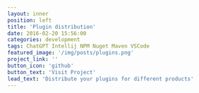 ```yaml
---
layout: inner
position: left
title: 'Plugin distribution'
date: 2016-02-20 15:56:00
categories: development
tags: ChatGPT Intellij NPM Nuget Maven VSCode
featured_image: '/img/posts/plugins.png'
project_link: ''
button_icon: 'github'
button_text: 'Visit Project'
lead_text: 'Distribute your plugins for different products'
---
```

